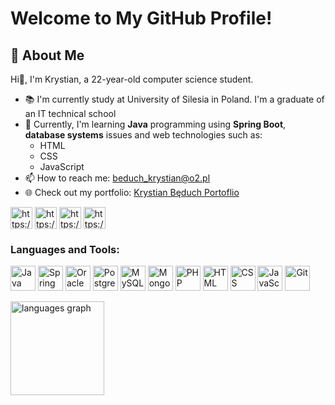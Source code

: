 # Welcome to My GitHub Profile!

## 🚀 About Me
Hi👋, I'm Krystian, a 22-year-old computer science student.
- 📚 I'm currently study at University of Silesia in Poland. I'm a graduate of an IT technical school
- 🌱 Currently, I'm learning **Java** programming using **Spring Boot**, **database systems** issues and web technologies such as:
  - HTML
  - CSS
  - JavaScript
- 📫 How to reach me: beduch_krystian@o2.pl
- 🌐 Check out my portfolio: [Krystian Będuch Portoflio](https://bit.ly/krystianbeduch)
  
<!--
[<img align="center" src="https://raw.githubusercontent.com/rahuldkjain/github-profile-readme-generator/master/src/images/icons/Social/facebook.svg" alt="https://www.facebook.com/profile.php?id=100009898243195" height="30" width="40" title="Facebook"/>](https://fb.com/profile.php?id=100009898243195)
[<img align="center" src="https://raw.githubusercontent.com/maurodesouza/profile-readme-generator/master/src/assets/icons/social/discord/default.svg" width="35" height="35" alt="discord" title="Discord"/>](https://discordapp.com/users/czaroun)
[<img align="center" src="https://raw.githubusercontent.com/rahuldkjain/github-profile-readme-generator/master/src/images/icons/Social/linked-in-alt.svg" alt="[krystianbeduch](https://linkedin.com/in/krystianbeduch)" height="30" width="40" title="Linkedin"/>]("https://linkedin.com/in/krystianbeduch)
-->
[<img align="center" src="https://img.shields.io/static/v1?message=Facebook&logo=facebook&label=&color=1877F2&logoColor=white&labelColor=&style=for-the-badge" alt="https://www.facebook.com/krystianbeduch" height="35" title="Facebook"/>](https://fb.com/krystianbeduch)
[<img align="center" src="https://img.shields.io/badge/Instagram-E4405F?style=for-the-badge&logo=instagram&logoColor=white" alt="https://www.instagram.com/slnfrtnn" height="35" title="Instagram"/>](https://www.instagram.com/slnfrtnn/)
[<img align="center" src="https://img.shields.io/static/v1?message=Discord&logo=discord&label=&color=7289DA&logoColor=white&labelColor=&style=for-the-badge" height="35" alt="https://discordapp.com/users/czaroun" title="Discord"/>](https://discordapp.com/users/czaroun)
[<img align="center" src="https://img.shields.io/static/v1?message=LinkedIn&logo=linkedin&label=&color=0077B5&logoColor=white&labelColor=&style=for-the-badge" alt="https://linkedin.com/in/krystianbeduch" height="35" title="Linkedin"/>](https://linkedin.com/in/krystianbeduch)

<!-- [<img alignt="center" src="https://img.shields.io/static/v1?message=Gmail&logo=gmail&label=&color=D14836&logoColor=white&labelColor=&style=for-the-badge" alt="gmail logo" height="35" alt="gmail logo"  /> GMAIL --> 

### Languages and Tools:
[<img width="40" src="https://user-images.githubusercontent.com/25181517/117201156-9a724800-adec-11eb-9a9d-3cd0f67da4bc.png" alt="Java" title="Java" />](https://www.java.com)
[<img width="40" src="https://user-images.githubusercontent.com/25181517/183891303-41f257f8-6b3d-487c-aa56-c497b880d0fb.png" alt="Spring Boot" title="Spring Boot" />](https://spring.io/projects/spring-boot)
[<img width="40" src="https://user-images.githubusercontent.com/25181517/117208736-bdedc080-adf5-11eb-912f-61c7d43705f6.png" alt="Oracle" title="Oracle" />](https://www.oracle.com/database/sqldeveloper/)
[<img width="40" src="https://user-images.githubusercontent.com/25181517/117208740-bfb78400-adf5-11eb-97bb-09072b6bedfc.png" alt="PostgreSQL" title="PostgreSQL" />](https://www.postgresql.org.pl)
[<img width="40" src="https://user-images.githubusercontent.com/25181517/183896128-ec99105a-ec1a-4d85-b08b-1aa1620b2046.png" alt="MySQL" title="MySQL" />](https://www.mysql.com/)
[<img width="40" src="https://user-images.githubusercontent.com/25181517/182884177-d48a8579-2cd0-447a-b9a6-ffc7cb02560e.png" alt="MongoDB" title="MongoDB" />](https://www.mongodb.com/)
[<img width="40" src="https://user-images.githubusercontent.com/25181517/183570228-6a040b9f-3ddf-47a2-a201-743121dac664.png" alt="PHP" title="PHP" />](https://www.php.net)
[<img width="40" src="https://user-images.githubusercontent.com/25181517/192158954-f88b5814-d510-4564-b285-dff7d6400dad.png" alt="HTML" title="HTML" />](https://www.w3schools.com/html)
[<img width="40" src="https://user-images.githubusercontent.com/25181517/183898674-75a4a1b1-f960-4ea9-abcb-637170a00a75.png" alt="CSS" title="CSS" />](https://www.w3schools.com/css/)
[<img width="40" src="https://user-images.githubusercontent.com/25181517/117447155-6a868a00-af3d-11eb-9cfe-245df15c9f3f.png" alt="JavaScript" title="JavaScript" />](https://www.javascript.com)
[<img width="40" src="https://user-images.githubusercontent.com/25181517/192108372-f71d70ac-7ae6-4c0d-8395-51d8870c2ef0.png" alt="Git" title="Git" />](https://git-scm.com/)

<!-- [<img width="40" src="https://cdn.jsdelivr.net/gh/devicons/devicon/icons/windows8/windows8-original.svg" alt="Windows" title="Windows" />](https://www.microsoft.com/pl-pl/windows) -->
<!-- [<img width="40" src="https://github.com/marwin1991/profile-technology-icons/assets/76662862/2481dc48-be6b-4ebb-9e8c-3b957efe69fa" alt="Linux" title="Linux" />](https://www.linux.org/) -->
<!-- [<img width="40" src="https://user-images.githubusercontent.com/25181517/186884153-99edc188-e4aa-4c84-91b0-e2df260ebc33.png" alt="Ubuntu" title="Ubuntu" />](https://ubuntu.com) -->
<!-- [<img width="40" src="https://cdn.jsdelivr.net/gh/devicons/devicon/icons/opensuse/opensuse-original.svg" alt="OpenSuse" title="OpenSuse" />](https://www.opensuse.org/) -->
<!-- [<img width="40" src="https://user-images.githubusercontent.com/25181517/192106073-90fffafe-3562-4ff9-a37e-c77a2da0ff58.png" alt="C++" title="C++" />](https://www.w3schools.com/cpp/)  C++ -->
<!-- [<img width="40" src="https://user-images.githubusercontent.com/25181517/183423507-c056a6f9-1ba8-4312-a350-19bcbc5a8697.png" alt="Python" title="Python" />](https://www.python.org)  Python -->
<!-- [![Top Langs](https://github-readme-stats.vercel.app/api/top-langs/?username=krystianbeduch)](https://github.com/krystianbeduch/github-readme-stats) -->
<div>
  <img src="https://github-readme-stats.vercel.app/api/top-langs?username=krystianbeduch&locale=en&hide_title=false&layout=compact&card_width=640&langs_count=6&theme=codeSTACKr&hide_border=true&order=2" height="150" alt="languages graph" />
</div>

###


